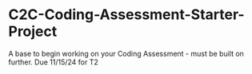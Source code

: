 # C2C-Coding-Assessment-Starter-Project
A base to begin working on your Coding Assessment - must be built on further. Due 11/15/24 for T2
